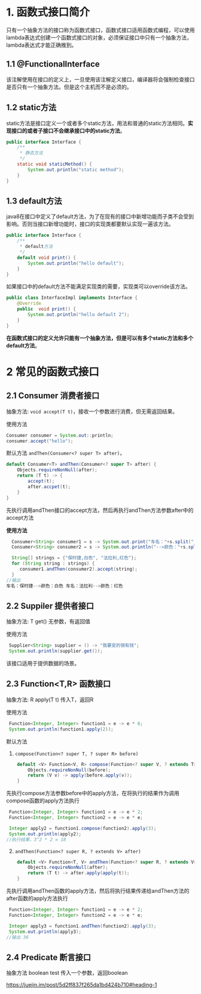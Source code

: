 # 1. 函数式接口简介

只有一个抽象方法的接口称为函数式接口，函数式接口适用函数式编程，可以使用lambda表达式创建一个函数式接口的对象，必须保证接口中只有一个抽象方法，lambda表达式才能正确推到。

## 1.1 @FunctionalInterface

该注解使用在接口的定义上，一旦使用该注解定义接口，编译器将会强制检查接口是否只有一个抽象方法。但是这个主机而不是必须的。



## 1.2 static方法

static方法是接口定义一个或者多个static方法，用法和普通的static方法相同。**实现接口的或者子接口不会继承接口中的static方法**。

```java
public interface Interface {
    /**
     * 静态方法
     */
    static void staticMethod() {
        System.out.println("static method");
    }
}
```

## 1.3 default方法

java8在接口中定义了default方法，为了在现有的接口中新增功能而子类不会受到影响。否则当接口新增功能时，接口的实现类都要默认实现一遍该方法。

```java
public interface Interface {
    /**
     * default方法
     */
    default void print() {
        System.out.println("hello default");
    }
}
```

如果接口中的default方法不能满足实现类的需要，实现类可以override该方法。

```java
public class InterfaceImpl implements Interface {
    @Override
    public  void print() {
        System.out.println("hello default 2");
    }
}
```

**在函数式接口的定义允许只能有一个抽象方法，但是可以有多个static方法和多个default方法**。

# 2 常见的函数式接口

## 2.1 Consumer<T> 消费者接口

抽象方法: `void accept(T t)`，接收一个参数进行消费，但无需返回结果。

使用方法

```java
Consumer consumer = System.out::println;
consumer.accept("hello");
```

默认方法 `andThen(Consumer<? super T> after)`， 

```java
default Consumer<T> andThen(Consumer<? super T> after) {
    Objects.requireNonNull(after);
    return (T t) -> {
        accept(t);
        after.accpet(t);
    } 
}
```

先执行调用andThen接口的accept方法，然后再执行andThen方法参数after中的accept方法

**使用方法**

```java
  Consumer<String> consumer1 = s -> System.out.print("车名："+s.split(",")[0]);
  Consumer<String> consumer2 = s -> System.out.println("-->颜色："+s.split(",")[1]);

  String[] strings = {"保时捷,白色", "法拉利,红色"};
  for (String string : strings) {
     consumer1.andThen(consumer2).accept(string);
  }
//输出
车名：保时捷-->颜色：白色 车名：法拉利-->颜色：红色
```

## 2.2 Suppiler<T> 提供者接口

抽象方法: T get() 无参数，有返回值

使用方法

```java
 Supplier<String> supplier = () -> "我要变的很有钱";
 System.out.println(supplier.get());
```

该接口适用于提供数据的场景。

## 2.3 Function<T,R> 函数接口

抽象方法: R apply(T t) 传入T，返回R

使用方法

```java
 Function<Integer, Integer> function1 = e -> e * 6;
 System.out.println(function1.apply(2));
```

默认方法

1. `compose(Function<? super T, ? super R> before)`

```java
    default <V> Function<V, R> compose(Function<? super V, ? extends T> before) {
        Objects.requireNonNull(before);
        return (V v) -> apply(before.apply(v));
    }
```

先执行compose方法参数before中的apply方法，在将执行的结果作为调用compose函数的apply方法执行

```java
 Function<Integer, Integer> function1 = e -> e * 2;
 Function<Integer, Integer> function2 = e -> e * e;

 Integer apply2 = function1.compose(function2).apply(3);
 System.out.println(apply2);
//执行结果，3^2 * 2 = 18
```

2. `andThen(Function<? super R, ? extends V> after)`

```java
    default <V> Function<T, V> andThen(Function<? super R, ? extends V> after) {
        Objects.requireNonNull(after);
        return (T t) -> after.apply(apply(t));
    }
```

先执行调用andThen函数的apply方法，然后将执行结果传递给andThen方法的after函数的apply方法执行

```java
 Function<Integer, Integer> function1 = e -> e * 2;
 Function<Integer, Integer> function2 = e -> e * e;

 Integer apply3 = function1.andThen(function2).apply(3);
 System.out.println(apply3);
//输出 36
```



## 2.4 Predicate<T> 断言接口

抽象方法 boolean test<T t> 传入一个参数，返回boolean













































https://juejin.im/post/5d2ff837f265da1bd424b710#heading-1